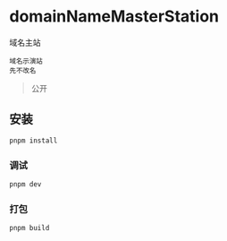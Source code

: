 # domainNameMasterStation
域名主站
~~~
域名示演站
先不改名
~~~

> 公开

## 安装

```sh
pnpm install
```

### 调试

```sh
pnpm dev
```

### 打包

```sh
pnpm build
```